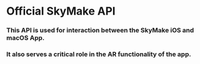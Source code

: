 # Official SkyMake API

### This API is used for interaction between the SkyMake iOS and macOS App.

### It also serves a critical role in the AR functionality of the app.